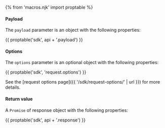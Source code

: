 {% from 'macros.njk' import proptable %}

#### Payload
The `payload` parameter is an object with the following properties:

{{ proptable('sdk', api + '.payload') }}

#### Options
The `options` parameter is an optional object with the following properties:

{{ proptable('sdk', 'request.options') }}

See the [request options page]({{ '/sdk/request-options/' | url }}) for more details.

#### Return value
A `Promise` of response object with the following properties:

{{ proptable('sdk', api + '.response') }}
